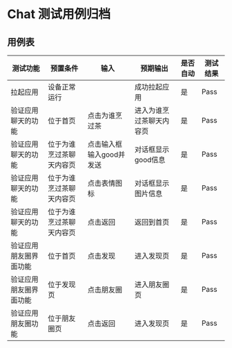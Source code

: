 # Chat 测试用例归档

## 用例表

| 测试功能         | 预置条件        | 输入              |预期输出| 是否自动 |测试结果|
|--------------|-------------|-----------------|--------------------------------|------|--------------------------------|
| 拉起应用         | 	设备正常运行     | 		              |成功拉起应用| 是    |Pass|
| 验证应用聊天的功能    | 	位于首页       | 	点击为谁烹过茶        |	进入为谁烹过茶聊天内容页| 是    |Pass|
| 验证应用聊天的功能    | 	位于为谁烹过茶聊天内容页 | 	点击输入框输入good并发送 |	对话框显示good信息| 是    |Pass |
| 验证应用聊天的功能    | 	位于为谁烹过茶聊天内容页 | 	点击表情图标         |	对话框显示图片信息| 是    |Pass |
| 验证应用聊天的功能    | 	位于为谁烹过茶聊天内容页 | 	点击返回           |	返回到首页| 是    |Pass |
| 验证应用朋友圈界面功能  | 	位于首页       | 点击发现	           |进入发现页| 是    |Pass |
| 验证应用朋友圈界面功能  | 	位于发现页      | 	点击朋友圈          |	进入朋友圈页| 是    |Pass |
| 验证应用朋友圈功能    | 	位于朋友圈页	    | 点击返回            |	进入发现页| 是    |Pass |

